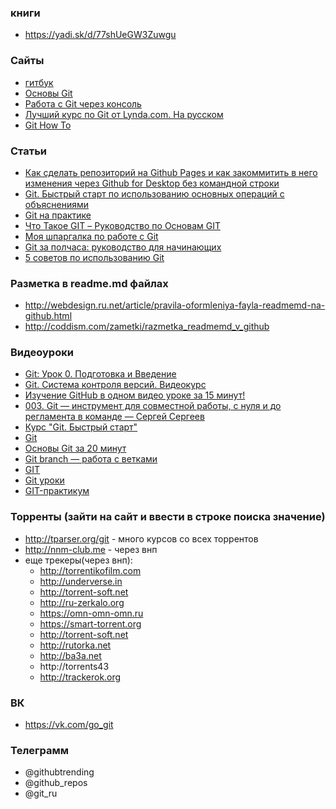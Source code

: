 ### книги
+ https://yadi.sk/d/77shUeGW3Zuwgu

### Сайты
+ [гитбук](https://git-scm.com/book/ru/v1)
+ [Основы Git](https://git-scm.com/book/ru/v1/Введение-Основы-Git)
+ [Работа с Git через консоль](https://htmlacademy.ru/blog/187-git-console)
+ [Лучший курс по Git от Lynda.com. На русском](https://proglib.io/p/system-git/)
+ [Git How To](https://githowto.com/ru)

### Статьи
+ [Как сделать репозиторий на Github Pages и как закоммитить в него изменения через Github for Desktop без командной строки](http://randomfederation.github.io)
+ [Git. Быстрый старт по использованию основных операций с объяснениями](https://tproger.ru/translations/git-quick-start/)
+ [Git на практике](https://habr.com/post/342116/)
+ [Что Такое GIT – Руководство по Основам GIT](https://www.hostinger.ru/rukovodstva/osnovi-git-chto-takoe-git)
+ [Моя шпаргалка по работе с Git](https://eax.me/git-commands/)
+ [Git за полчаса: руководство для начинающих](https://proglib.io/p/git-for-half-an-hour/)
+ [5 советов по использованию Git](https://ruhighload.com/5+%D1%81%D0%BE%D0%B2%D0%B5%D1%82%D0%BE%D0%B2+%D0%BF%D0%BE+%D0%B8%D1%81%D0%BF%D0%BE%D0%BB%D1%8C%D0%B7%D0%BE%D0%B2%D0%B0%D0%BD%D0%B8%D1%8E+git)

### Разметка в readme.md файлах
+ http://webdesign.ru.net/article/pravila-oformleniya-fayla-readmemd-na-github.html
+ http://coddism.com/zametki/razmetka_readmemd_v_github

### Видеоуроки
+ [Git: Урок 0. Подготовка и Введение](https://www.youtube.com/watch?v=en6gms6e54Q&list=PLIU76b8Cjem5B3sufBJ_KFTpKkMEvaTQR)
+ [Git. Система контроля версий. Видеокурс](https://www.youtube.com/watch?v=mpK_MYb38zs&list=PLoonZ8wII66iUm84o7nadL-oqINzBLk5g)
+ [Изучение GitHub в одном видео уроке за 15 минут!](https://www.youtube.com/watch?v=JfpCicDUMKc&t=14s)
+ [003. Git — инструмент для совместной работы, с нуля и до регламента в команде — Сергей Сергеев](https://www.youtube.com/watch?v=yDSs80lu3ak)
+ [Курс "Git. Быстрый старт"](https://www.youtube.com/watch?v=4-NX17Ip-xQ&list=PLmRNNqEA7JoM77hOJkPrLOfJQGizCLR3P)
+ [Git](https://www.youtube.com/watch?v=PEKN8NtBDQ0&list=PLY4rE9dstrJyTdVJpv7FibSaXB4BHPInb)
+ [Основы Git за 20 минут](https://www.youtube.com/watch?v=TMeZGvtQnT8)
+ [Git branch — работа с ветками](https://www.youtube.com/watch?v=SZARWakrCro)
+ [GIT](https://www.youtube.com/watch?v=UAIADVwXwUo&list=PLOQDek48BpZFaSumYo2kwQfcyrZEF6XkI)
+ [Git уроки](https://www.youtube.com/watch?v=ttDK7nwoGnU&list=PLIcAMDxr6tpqJ3FHGVpYVn-puu6CJiOKh)
+ [GIT-практикум](https://www.youtube.com/watch?v=nRXacgNHNVw)

### Торренты (зайти на сайт и ввести в строке поиска значение)
+ http://tparser.org/git - много курсов со всех торрентов
+ http://nnm-club.me - через внп
+ еще трекеры(через внп):
  + http://torrentikofilm.com
  + http://underverse.in
  + http://torrent-soft.net
  + http://ru-zerkalo.org
  + https://omn-omn-omn.ru
  + https://smart-torrent.org
  + http://torrent-soft.net
  + http://rutorka.net
  + http://ba3a.net
  + http://torrents43
  + http://trackerok.org

### ВК
+ https://vk.com/go_git

### Телеграмм
+ @githubtrending
+ @github_repos
+ @git_ru
